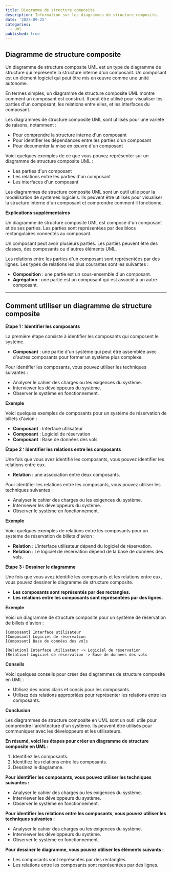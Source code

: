 ```yaml
---
title: Diagramme de structure composite
description: Information sur les diagrammes de structure composite.
date: '2023-09-25'
categories:
  - uml
published: true
---
```


## Diagramme de structure composite

Un diagramme de structure composite UML est un type de diagramme de structure qui représente la structure interne d'un composant. Un composant est un élément logiciel qui peut être mis en œuvre comme une unité autonome.

En termes simples, un diagramme de structure composite UML montre comment un composant est construit. Il peut être utilisé pour visualiser les parties d'un composant, les relations entre elles, et les interfaces du composant.

Les diagrammes de structure composite UML sont utilisés pour une variété de raisons, notamment :

* Pour comprendre la structure interne d'un composant
* Pour identifier les dépendances entre les parties d'un composant
* Pour documenter la mise en œuvre d'un composant

Voici quelques exemples de ce que vous pouvez représenter sur un diagramme de structure composite UML :

* Les parties d'un composant
* Les relations entre les parties d'un composant
* Les interfaces d'un composant

Les diagrammes de structure composite UML sont un outil utile pour la modélisation de systèmes logiciels. Ils peuvent être utilisés pour visualiser la structure interne d'un composant et comprendre comment il fonctionne.

**Explications supplémentaires**

Un diagramme de structure composite UML est composé d'un composant et de ses parties. Les parties sont représentées par des blocs rectangulaires connectés au composant.

Un composant peut avoir plusieurs parties. Les parties peuvent être des classes, des composants ou d'autres éléments UML.

Les relations entre les parties d'un composant sont représentées par des lignes. Les types de relations les plus courantes sont les suivantes :

* **Composition** : une partie est un sous-ensemble d'un composant.
* **Agrégation** : une partie est un composant qui est associé à un autre composant.

---

## Comment utiliser un diagramme de structure composite

**Étape 1 : Identifier les composants**

La première étape consiste à identifier les composants qui composent le système.

* **Composant** : une partie d'un système qui peut être assemblée avec d'autres composants pour former un système plus complexe.

Pour identifier les composants, vous pouvez utiliser les techniques suivantes :

* Analyser le cahier des charges ou les exigences du système.
* Interviewer les développeurs du système.
* Observer le système en fonctionnement.

**Exemple**

Voici quelques exemples de composants pour un système de réservation de billets d'avion :

* **Composant** : Interface utilisateur
* **Composant** : Logiciel de réservation
* **Composant** : Base de données des vols

**Étape 2 : Identifier les relations entre les composants**

Une fois que vous avez identifié les composants, vous pouvez identifier les relations entre eux.

* **Relation** : une association entre deux composants.

Pour identifier les relations entre les composants, vous pouvez utiliser les techniques suivantes :

* Analyser le cahier des charges ou les exigences du système.
* Interviewer les développeurs du système.
* Observer le système en fonctionnement.

**Exemple**

Voici quelques exemples de relations entre les composants pour un système de réservation de billets d'avion :

* **Relation** : L'interface utilisateur dépend du logiciel de réservation.
* **Relation** : Le logiciel de réservation dépend de la base de données des vols.

**Étape 3 : Dessiner le diagramme**

Une fois que vous avez identifié les composants et les relations entre eux, vous pouvez dessiner le diagramme de structure composite.

* **Les composants sont représentés par des rectangles.**
* **Les relations entre les composants sont représentées par des lignes.**

**Exemple**

Voici un diagramme de structure composite pour un système de réservation de billets d'avion :

```
[Composant] Interface utilisateur
[Composant] Logiciel de réservation
[Composant] Base de données des vols

[Relation] Interface utilisateur -> Logiciel de réservation
[Relation] Logiciel de réservation -> Base de données des vols
```

**Conseils**

Voici quelques conseils pour créer des diagrammes de structure composite en UML :

* Utilisez des noms clairs et concis pour les composants.
* Utilisez des relations appropriées pour représenter les relations entre les composants.

**Conclusion**

Les diagrammes de structure composite en UML sont un outil utile pour comprendre l'architecture d'un système. Ils peuvent être utilisés pour communiquer avec les développeurs et les utilisateurs.

**En résumé, voici les étapes pour créer un diagramme de structure composite en UML :**

1. Identifiez les composants.
2. Identifiez les relations entre les composants.
3. Dessinez le diagramme.

**Pour identifier les composants, vous pouvez utiliser les techniques suivantes :**

* Analyser le cahier des charges ou les exigences du système.
* Interviewer les développeurs du système.
* Observer le système en fonctionnement.

**Pour identifier les relations entre les composants, vous pouvez utiliser les techniques suivantes :**

* Analyser le cahier des charges ou les exigences du système.
* Interviewer les développeurs du système.
* Observer le système en fonctionnement.

**Pour dessiner le diagramme, vous pouvez utiliser les éléments suivants :**

* Les composants sont représentés par des rectangles.
* Les relations entre les composants sont représentées par des lignes.
